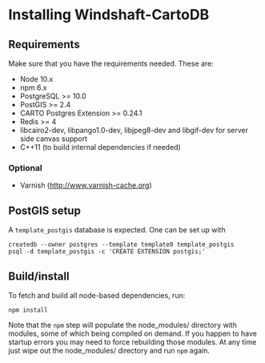 # Installing Windshaft-CartoDB

## Requirements

Make sure that you have the requirements needed. These are:

- Node 10.x
- npm 6.x
- PostgreSQL >= 10.0
- PostGIS >= 2.4
- CARTO Postgres Extension >= 0.24.1
- Redis >= 4
- libcairo2-dev, libpango1.0-dev, libjpeg8-dev and libgif-dev for server side canvas support
- C++11 (to build internal dependencies if needed)

### Optional

- Varnish (http://www.varnish-cache.org)

## PostGIS setup

A `template_postgis` database is expected. One can be set up with

```shell
createdb --owner postgres --template template0 template_postgis
psql -d template_postgis -c 'CREATE EXTENSION postgis;'
```

## Build/install

To fetch and build all node-based dependencies, run:

```shell
npm install
```

Note that the  ```npm``` step will populate the node_modules/
directory with modules, some of which being compiled on demand. If you
happen to have startup errors you may need to force rebuilding those
modules. At any time just wipe out the node_modules/ directory and run
```npm``` again.
